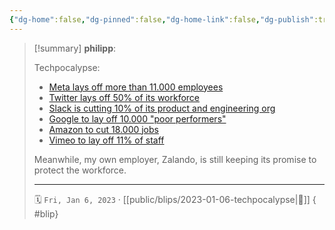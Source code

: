 ```yaml
---
{"dg-home":false,"dg-pinned":false,"dg-home-link":false,"dg-publish":true,"type":"blip","created-date":"2023-01-06T00:00:00","disabled rules":["yaml-title","yaml-title-alias","file-name-heading"],"title":"philipp @ 2023-01-06","dg-permalink":"2023/01/06/techpocalypse/","updated-date":"2025-04-30T22:27:37","dg-path":"blips/2023-01-06-techpocalypse.md","permalink":"/2023/01/06/techpocalypse/","dgPassFrontmatter":true}
---
```


> [!summary] **philipp**:
>
> Techpocalypse:
>
> - [Meta lays off more than 11.000 employees](https://www.nytimes.com/2022/11/09/technology/meta-layoffs-facebook.html)
> - [Twitter lays off 50% of its workforce](https://www.theguardian.com/technology/2022/nov/04/twitter-layoffs-elon-musk-revenue-drop)
> - [Slack is cutting 10% of its product and engineering org](https://www.businessinsider.com/salesforce-layoffs-hit-slack-product-development-and-engineering-org-2023-1)
> - [Google to lay off 10.000 "poor performers"](https://www.independent.co.uk/tech/google-layoffs-poor-performing-employees-b2231056.html)
> - [Amazon to cut 18.000 jobs](https://www.reuters.com/business/retail-consumer/amazon-lay-off-over-17000-workers-wsj-2023-01-04/)
> - [Vimeo to lay off 11% of staff](https://www.hollywoodreporter.com/business/digital/vimeo-layoffs-1235290944/)
> 
> Meanwhile, my own employer, Zalando, is still keeping its promise to protect the workforce.
> - - -
>
> 🗓️ `Fri, Jan 6, 2023` · [[public/blips/2023-01-06-techpocalypse\|🔗]]
{ #blip}

